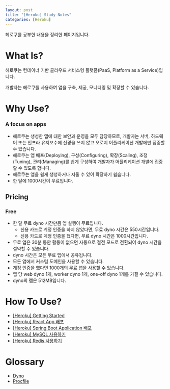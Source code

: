 ```yaml
---
layout: post
title: "[Heroku] Study Notes"
categories: [Heroku]
---
```


헤로쿠를 공부한 내용을 정리한 페이지입니다.

# What Is?

헤로쿠는 컨테이너 기반 클라우드 서비스형 플랫폼(PaaS, Platform as a Service)입니다.

개발자는 헤로쿠를 사용하여 앱을 구축, 제공, 모니터링 및 확장할 수 있습니다.

# Why Use?

### A focus on apps

- 헤로쿠는 생성한 앱에 대한 보안과 운영을 모두 담당하므로, 개발자는 서버, 하드웨어 또는 인프라 유지보수에 신경을 쓰지 않고 오로지 어플리케이션 개발에만 집중할 수 있습니다.
- 헤로쿠는 앱 배포(Deploying), 구성(Configuring), 확장(Scaling), 조정(Tuning), 관리(Managing)를 쉽게 구성하여 개발자가 어플리케이션 개발에 집중할 수 있도록 합니다.
- 헤로쿠는 앱을 쉽게 생성하거나 지울 수 있어 확장하기 쉽습니다.
- 한 달에 1000시간이 무료입니다.

## Pricing

### Free

- 한 달 무료 dyno 시간만큼 앱 실행이 무료입니다.
    - 신용 카드로 계정 인증을 하지 않았다면, 무료 dyno 시간은 550시간입니다.
    - 신용 카드로 계정 인증을 했다면, 무료 dyno 시간은 1000시간입니다.
- 무료 앱은 30분 동안 활동이 없으면 자동으로 절전 모드로 전환되어 dyno 시간을 절약할 수 있습니다.
- dyno 시간은 모든 무료 앱에서 공유됩니다.
- 모든 앱에서 커스텀 도메인을 사용할 수 있습니다.
- 계정 인증을 했다면 1000개의 무료 앱을 사용할 수 있습니다.
- 앱 당 web dyno 1개, worker dyno 1개, one-off dyno 1개를 가질 수 있습니다.
- dyno의 램은 512MB입니다.

# How To Use?
- [[Heroku] Getting Started](https://hsik0225.github.io/heroku/2021/12/11/Heroku-Getting-Started/)
- [[Heroku] React App 배포](https://hsik0225.github.io/heroku/2021/12/12/Heroku%EC%97%90%EC%84%9C-React-App-%EB%B0%B0%ED%8F%AC/)
- [[Heroku] Spring Boot Application 배포](https://hsik0225.github.io/heroku/2021/12/13/Heroku%EC%97%90%EC%84%9C-Spring-Boot-Application-%EB%B0%B0%ED%8F%AC/)
- [[Heroku] MySQL 사용하기](https://hsik0225.github.io/heroku/2021/12/14/Heroku%EC%97%90%EC%84%9C-MySQL-%EC%82%AC%EC%9A%A9%ED%95%98%EA%B8%B0/)
- [[Heroku] Redis 사용하기](https://hsik0225.github.io/heroku/2021/12/15/Heroku%EC%97%90%EC%84%9C-Redis-%EC%82%AC%EC%9A%A9%ED%95%98%EA%B8%B0/)

# Glossary
- [Dyno]()
- [Procfile]()

